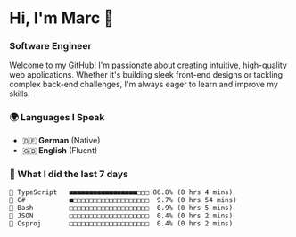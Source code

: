 # Hi, I'm Marc 👋 
### Software Engineer

Welcome to my GitHub! I'm passionate about creating intuitive, high-quality web applications. Whether it's building sleek front-end designs or tackling complex back-end challenges, I'm always eager to learn and improve my skills.  

### 🌍 Languages I Speak  
- 🇩🇪 **German** (Native)  
- 🇬🇧 **English** (Fluent)

### 🤯 What I did the last 7 days

```
🔷 TypeScript   ■■■■■■■■■■■■■■■■■□□□ 86.8% (8 hrs 4 mins)
🔷 C#           ■□□□□□□□□□□□□□□□□□□□  9.7% (0 hrs 54 mins)
📄 Bash         □□□□□□□□□□□□□□□□□□□□  0.9% (0 hrs 5 mins)
📄 JSON         □□□□□□□□□□□□□□□□□□□□  0.4% (0 hrs 2 mins)
📄 Csproj       □□□□□□□□□□□□□□□□□□□□  0.4% (0 hrs 2 mins)
```